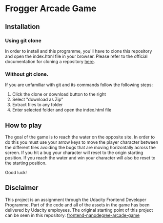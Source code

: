 # Frogger Arcade Game

## Installation

### Using git clone
In order to install and this programme, you'll have to clone this repository and open the index.html file in your browser.
Please refer to the official documentation for cloning a repository [here](https://git-scm.com/docs/git-clone).

### Without git clone.
If you are unfamiliar with git and its commands follow the following steps:

1. Click the clone or download button to the right
2. Select "download as Zip"
3. Extract files to any folder
4. Enter selected folder and open the index.html file

## How to play
The goal of the game is to reach the water on the opposite site.
In order to do this you must use your arrow keys to move the player character between
the different tiles avoiding the bugs that are moving horizontally across the screen.
If you hit a bug your character will reset to the origin starting position.
If you reach the water and win your character will also be reset to the starting position.

Good luck!

## Disclaimer
This project is an assignment through the Udacity Frontend Developer Programme. Part of the code and
all of the assets in the game has been delivered by Udacity employees. The original starting point of this project can
be seen in this repository: [frontend-nanodegree-arcade-game](https://github.com/udacity/frontend-nanodegree-arcade-game)